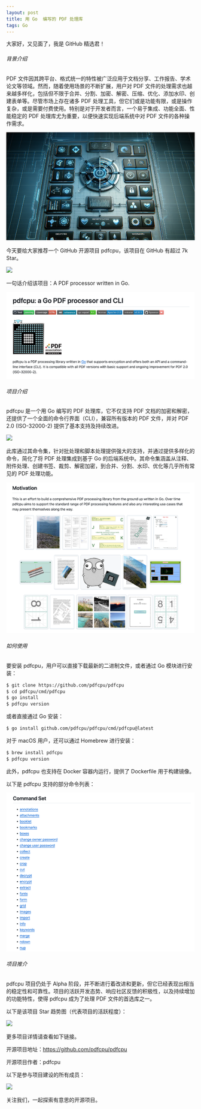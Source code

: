 ```yaml
---
layout: post
title: 用 Go  编写的 PDF 处理库
tags: Go
---
```


大家好，又见面了，我是 GitHub 精选君！

###### 背景介绍

PDF 文件因其跨平台、格式统一的特性被广泛应用于文档分享、工作报告、学术论文等领域。然而，随着使用场景的不断扩展，用户对 PDF 文件的处理需求也越来越多样化，包括但不限于合并、分割、加密、解密、压缩、优化、添加水印、创建表单等。尽管市场上存在诸多 PDF 处理工具，但它们或是功能有限，或是操作复杂，或是需要付费使用。特别是对于开发者而言，一个易于集成、功能全面、性能稳定的 PDF 处理库尤为重要，以便快速实现后端系统中对 PDF 文件的各种操作需求。

![](https://raw.githubusercontent.com/ZhuPeng/pic/master/mac/compress_tmp-a0b85cb869d1f0b2498b47f23ecffa4e.png)

今天要给大家推荐一个 GitHub 开源项目 pdfcpu，该项目在 GitHub 有超过 7k Star。

![](https://stats.deeptrain.net/repo/pdfcpu/pdfcpu/?theme=light)

一句话介绍该项目：A PDF processor written in Go.

![](https://raw.githubusercontent.com/ZhuPeng/pic/master/images/compress_image-20241015230640767.png)

###### 项目介绍

pdfcpu  是一个用 Go  编写的 PDF 处理库，它不仅支持 PDF 文档的加密和解密，还提供了一个全面的命令行界面（CLI），兼容所有版本的 PDF 文件，并对 PDF 2.0 (ISO-32000-2) 提供了基本支持及持续改进。

![](https://raw.githubusercontent.com/pdfcpu/pdfcpu/master/resources/demo.png)

此库通过其命令集，针对批处理和脚本处理提供强大的支持，并通过提供多样化的命令，简化了将 PDF 处理集成到基于 Go 的后端系统中。其命令集涵盖从注释、附件处理、创建书签、裁剪、解密加密，到合并、分割、水印、优化等几乎所有常见的 PDF 处理功能。

![](https://raw.githubusercontent.com/ZhuPeng/pic/master/images/compress_image-20241015230855484.png)

###### 如何使用

要安装 pdfcpu，用户可以直接下载最新的二进制文件，或者通过 Go 模块进行安装：

```bash
$ git clone https://github.com/pdfcpu/pdfcpu
$ cd pdfcpu/cmd/pdfcpu
$ go install
$ pdfcpu version
```

或者直接通过 Go 安装：

```bash
$ go install github.com/pdfcpu/pdfcpu/cmd/pdfcpu@latest
```

对于 macOS 用户，还可以通过 Homebrew 进行安装：

```bash
$ brew install pdfcpu
$ pdfcpu version
```

此外，pdfcpu 也支持在 Docker 容器内运行，提供了 Dockerfile 用于构建镜像。

以下是 pdfcpu 支持的部分命令列表：

![](https://raw.githubusercontent.com/ZhuPeng/pic/master/images/compress_image-20241015231014070.png)

###### 项目推介

pdfcpu 项目仍处于 Alpha 阶段，并不断进行着改进和更新，但它已经表现出相当的稳定性和可靠性。项目的活跃开发态势、响应社区反馈的积极性，以及持续增加的功能特性，使得 pdfcpu 成为了处理 PDF 文件的首选库之一。

以下是该项目 Star 趋势图（代表项目的活跃程度）：

![](https://api.star-history.com/svg?repos=pdfcpu/pdfcpu&type=Timeline)

更多项目详情请查看如下链接。

开源项目地址：https://github.com/pdfcpu/pdfcpu 

开源项目作者：pdfcpu

以下是参与项目建设的所有成员：

![](https://contrib.rocks/image?repo=pdfcpu/pdfcpu)

关注我们，一起探索有意思的开源项目。

